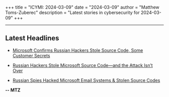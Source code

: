 +++
title = "ICYMI: 2024-03-09"
date = "2024-03-09"
author = "Matthew Toms-Zuberec"
description = "Latest stories in cybersecurity for 2024-03-09"
+++

---------------------------------------------------------------------------
## Latest Headlines
- [Microsoft Confirms Russian Hackers Stole Source Code, Some Customer Secrets](https://thehackernews.com/2024/03/microsoft-confirms-russian-hackers.html)

- [Russian Hackers Stole Microsoft Source Code—and the Attack Isn’t Over](https://www.wired.com/story/russia-hackers-microsoft-source-code/)

- [Russian Spies Hacked Microsoft Email Systems & Stolen Source Codes](https://cybersecuritynews.com/russian-spies-hacked-microsoft/)

**-- MTZ**